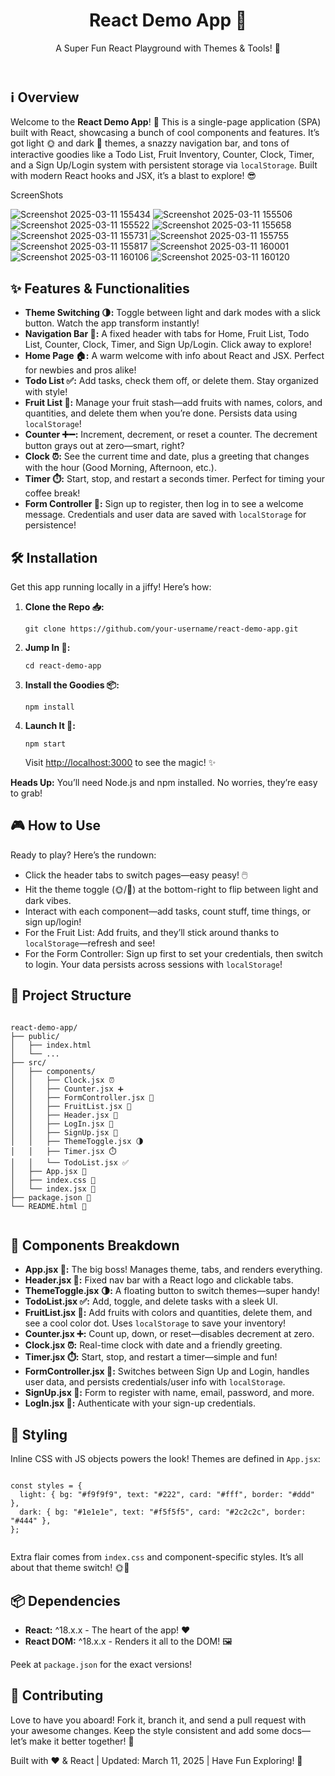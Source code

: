 
  <div class="container">
    <header>
      <h1>React Demo App 🚀</h1>
      <p>A Super Fun React Playground with Themes & Tools! 🌟</p>
    </header>

<section>
      <h2><span class="emoji">ℹ️</span> Overview</h2>
      <p>
        Welcome to the <strong>React Demo App</strong>! 🎉 This is a single-page application (SPA) built with React, showcasing a bunch of cool components and features. It’s got light 🌞 and dark 🌙 themes, a snazzy navigation bar, and tons of interactive goodies like a Todo List, Fruit Inventory, Counter, Clock, Timer, and a Sign Up/Login system with persistent storage via <code>localStorage</code>. Built with modern React hooks and JSX, it’s a blast to explore! 😎
      </p>
    </section>

<section> 
<p>ScreenShots</p>


![Screenshot 2025-03-11 155434](https://github.com/user-attachments/assets/df81975c-514a-439b-8c8c-214118dc36dc)
![Screenshot 2025-03-11 155506](https://github.com/user-attachments/assets/1180ce7d-7ed3-4ed9-a4b4-0b307b9f0775)
![Screenshot 2025-03-11 155522](https://github.com/user-attachments/assets/cfbabbed-38bf-40c1-afae-78866e619878)
![Screenshot 2025-03-11 155658](https://github.com/user-attachments/assets/32ee9211-4dd7-4255-92a3-25af244c5676)
![Screenshot 2025-03-11 155731](https://github.com/user-attachments/assets/3c61332d-b8de-47d8-a62c-e27c63c33f85)
![Screenshot 2025-03-11 155755](https://github.com/user-attachments/assets/3bf5fb00-46cd-4d5b-a30c-2a9d23cae172)
![Screenshot 2025-03-11 155817](https://github.com/user-attachments/assets/1e8952d2-80d6-4ddd-a297-72e3f16fc4dc)
![Screenshot 2025-03-11 160001](https://github.com/user-attachments/assets/f45c1536-5eb1-4faa-b082-23384158f9c2)
![Screenshot 2025-03-11 160106](https://github.com/user-attachments/assets/767d78bb-5186-49bf-a435-95a1e53c72f9)
![Screenshot 2025-03-11 160120](https://github.com/user-attachments/assets/17350f63-be8d-4c26-9cab-85d7b31efc86)


</section>

 <section>
      <h2><span class="emoji">✨</span> Features & Functionalities</h2>
      <ul>
        <li><strong>Theme Switching 🌗:</strong> Toggle between light and dark modes with a slick button. Watch the app transform instantly!</li>
        <li><strong>Navigation Bar 🧭:</strong> A fixed header with tabs for Home, Fruit List, Todo List, Counter, Clock, Timer, and Sign Up/Login. Click away to explore!</li>
        <li><strong>Home Page 🏠:</strong> A warm welcome with info about React and JSX. Perfect for newbies and pros alike!</li>
        <li><strong>Todo List ✅:</strong> Add tasks, check them off, or delete them. Stay organized with style!</li>
        <li><strong>Fruit List 🍎:</strong> Manage your fruit stash—add fruits with names, colors, and quantities, and delete them when you’re done. Persists data using <code>localStorage</code>!</li>
        <li><strong>Counter ➕➖:</strong> Increment, decrement, or reset a counter. The decrement button grays out at zero—smart, right?</li>
        <li><strong>Clock ⏰:</strong> See the current time and date, plus a greeting that changes with the hour (Good Morning, Afternoon, etc.).</li>
        <li><strong>Timer ⏱️:</strong> Start, stop, and restart a seconds timer. Perfect for timing your coffee break!</li>
        <li><strong>Form Controller 🔐:</strong> Sign up to register, then log in to see a welcome message. Credentials and user data are saved with <code>localStorage</code> for persistence!</li>
      </ul>
    </section>

  <section>
      <h2><span class="emoji">🛠️</span> Installation</h2>
      <p>Get this app running locally in a jiffy! Here’s how:</p>
      <ol>
        <li><strong>Clone the Repo 📥:</strong>
          <pre><code>git clone https://github.com/your-username/react-demo-app.git</code></pre>
        </li>
        <li><strong>Jump In 📂:</strong>
          <pre><code>cd react-demo-app</code></pre>
        </li>
        <li><strong>Install the Goodies 📦:</strong>
          <pre><code>npm install</code></pre>
        </li>
        <li><strong>Launch It 🚀:</strong>
          <pre><code>npm start</code></pre>
          Visit <a href="http://localhost:3000" target="_blank">http://localhost:3000</a> to see the magic! ✨
        </li>
      </ol>
      <p><strong>Heads Up:</strong> You’ll need <span class="highlight">Node.js</span> and <span class="highlight">npm</span> installed. No worries, they’re easy to grab!</p>
    </section>
 <section>
      <h2><span class="emoji">🎮</span> How to Use</h2>
      <p>Ready to play? Here’s the rundown:</p>
      <ul>
        <li>Click the header tabs to switch pages—easy peasy! 🖱️</li>
        <li>Hit the theme toggle (🌞/🌙) at the bottom-right to flip between light and dark vibes.</li>
        <li>Interact with each component—add tasks, count stuff, time things, or sign up/login!</li>
        <li>For the Fruit List: Add fruits, and they’ll stick around thanks to <code>localStorage</code>—refresh and see!</li>
        <li>For the Form Controller: Sign up first to set your credentials, then switch to login. Your data persists across sessions with <code>localStorage</code>!</li>
      </ul>
    </section>
    <section>
      <h2><span class="emoji">📁</span> Project Structure</h2>
      <pre><code>
react-demo-app/
├── public/
│   ├── index.html
│   └── ...
├── src/
│   ├── components/
│   │   ├── Clock.jsx ⏰
│   │   ├── Counter.jsx ➕
│   │   ├── FormController.jsx 🔐
│   │   ├── FruitList.jsx 🍎
│   │   ├── Header.jsx 🧭
│   │   ├── LogIn.jsx 🔑
│   │   ├── SignUp.jsx 📝
│   │   ├── ThemeToggle.jsx 🌗
│   │   ├── Timer.jsx ⏱️
│   │   └── TodoList.jsx ✅
│   ├── App.jsx 🌟
│   ├── index.css 🎨
│   └── index.jsx 🚀
├── package.json 📜
└── README.html 📖
      </code></pre>
    </section>

   <section>
      <h2><span class="emoji">🧩</span> Components Breakdown</h2>
      <ul>
        <li><strong>App.jsx 🌟:</strong> The big boss! Manages theme, tabs, and renders everything.</li>
        <li><strong>Header.jsx 🧭:</strong> Fixed nav bar with a React logo and clickable tabs.</li>
        <li><strong>ThemeToggle.jsx 🌗:</strong> A floating button to switch themes—super handy!</li>
        <li><strong>TodoList.jsx ✅:</strong> Add, toggle, and delete tasks with a sleek UI.</li>
        <li><strong>FruitList.jsx 🍎:</strong> Add fruits with colors and quantities, delete them, and see a cool color dot. Uses <code>localStorage</code> to save your inventory!</li>
        <li><strong>Counter.jsx ➕:</strong> Count up, down, or reset—disables decrement at zero.</li>
        <li><strong>Clock.jsx ⏰:</strong> Real-time clock with date and a friendly greeting.</li>
        <li><strong>Timer.jsx ⏱️:</strong> Start, stop, and restart a timer—simple and fun!</li>
        <li><strong>FormController.jsx 🔐:</strong> Switches between Sign Up and Login, handles user data, and persists credentials/user info with <code>localStorage</code>.</li>
        <li><strong>SignUp.jsx 📝:</strong> Form to register with name, email, password, and more.</li>
        <li><strong>LogIn.jsx 🔑:</strong> Authenticate with your sign-up credentials.</li>
      </ul>
    </section>

   <section>
      <h2><span class="emoji">🎨</span> Styling</h2>
      <p>
        Inline CSS with JS objects powers the look! Themes are defined in <code>App.jsx</code>:
      </p>
      <pre><code>
const styles = {
  light: { bg: "#f9f9f9", text: "#222", card: "#fff", border: "#ddd" },
  dark: { bg: "#1e1e1e", text: "#f5f5f5", card: "#2c2c2c", border: "#444" },
};
      </code></pre>
      <p>Extra flair comes from <code>index.css</code> and component-specific styles. It’s all about that theme switch! 🌞🌙</p>
    </section>

<section>
      <h2><span class="emoji">📦</span> Dependencies</h2>
      <ul>
        <li><strong>React:</strong> ^18.x.x - The heart of the app! ❤️</li>
        <li><strong>React DOM:</strong> ^18.x.x - Renders it all to the DOM! 🖼️</li>
      </ul>
      <p>Peek at <code>package.json</code> for the exact versions!</p>
    </section>

<section>
      <h2><span class="emoji">🤝</span> Contributing</h2>
      <p>
        Love to have you aboard! Fork it, branch it, and send a pull request with your awesome changes. Keep the style consistent and add some docs—let’s make it better together! 🙌
      </p>
    </section>
    
 <div class="footer">
      <p>Built with ❤️ & React | Updated: March 11, 2025 | Have Fun Exploring! 🎉</p>
    </div>
  </div>
